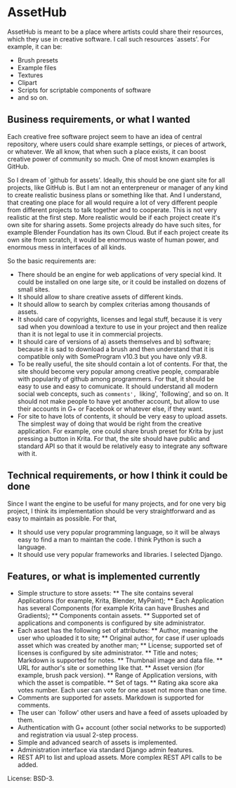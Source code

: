 AssetHub
========

AssetHub is meant to be a place where artists could share their resources,
which they use in creative software. I call such resources `assets'. For
example, it can be:

* Brush presets
* Example files
* Textures
* Clipart
* Scripts for scriptable components of software
* and so on.

Business requirements, or what I wanted
---------------------------------------

Each creative free software project seem to have an idea of central repository,
where users could share example settings, or pieces of artwork, or whatever. We
all know, that when such a place exists, it can boost creative power of
community so much. One of most known examples is GitHub.

So I dream of `github for assets'. Ideally, this should be one giant site for
all projects, like GitHub is. But I am not an enterpreneur or manager of any
kind to create realistic business plans or something like that. And I
understand, that creating one place for all would require a lot of very
different people from different projects to talk together and to cooperate.
This is not very realistic at the first step. More realistic would be if each
project create it's own site for sharing assets. Some projects already do have
such sites, for example Blender Foundation has its own Cloud. But if each
project create its own site from scratch, it would be enormous waste of human
power, and enormous mess in interfaces of all kinds.

So the basic requirements are:

* There should be an engine for web applications of very special kind. It could
  be installed on one large site, or it could be installed on dozens of small
  sites.
* It should allow to share creative assets of different kinds.
* It should allow to search by complex criterias among thousands of assets.
* It should care of copyrights, licenses and legal stuff, because it is very
  sad when you download a texture to use in your project and then realize than
  it is not legal to use it in commercial projects.
* It should care of versions of a) assets themselves and b) software; because
  it is sad to download a brush and then understand that it is compatible only
  with SomeProgram v10.3 but you have only v9.8.
* To be really useful, the site should contain a lot of contents. For that, the
  site should become very popular among creative people, comparable with
  popularity of github among programmers. For that, it should be easy to use
  and easy to comunicate. It should understand all modern social web concepts,
  such as `comments', `liking', `following', and so on. It should not make
  people to have yet another account, but allow to use their accounts in G+ or
  Facebook or whatever else, if they want.
* For site to have lots of contents, it should be very easy to upload assets.
  The simplest way of doing that would be right from the creative application.
  For example, one could share brush preset for Krita by just pressing a button
  in Krita. For that, the site should have public and standard API so that it
  would be relatively easy to integrate any software with it.

Technical requirements, or how I think it could be done
-------------------------------------------------------

Since I want the engine to be useful for many projects, and for one very big
project, I think its implementation should be very straightforward and as easy
to maintain as possible. For that,

* It should use very popular programming language, so it will be always easy to
  find a man to maintan the code. I think Python is such a language.
* It should use very popular frameworks and libraries. I selected Django.

Features, or what is implemented currently
------------------------------------------

* Simple structure to store assets:
** The site contains several Applications (for example, Krita, Blender, MyPaint);
** Each Application has several Components (for example Krita can have Brushes and Gradients);
** Components contain assets.
** Supported set of applications and components is configured by site administrator.
* Each asset has the following set of attributes:
** Author, meaning the user who uploaded it to site;
** Original author, for case if user uploads asset which was created by another man;
** License; supported set of licenses is configured by site administrator.
** Title and notes; Markdown is supported for notes.
** Thumbnail image and data file.
** URL for author's site or something like that.
** Asset version (for example, brush pack version).
** Range of Application versions, with which the asset is compatible.
** Set of tags.
** Rating aka score aka votes number. Each user can vote for one asset not more than one time.
* Comments are supported for assets. Markdown is supported for comments.
* The user can `follow' other users and have a feed of assets uploaded by them.
* Authentication with G+ account (other social networks to be supported) and
  registration via usual 2-step process.
* Simple and advanced search of assets is implemented.
* Administration interface via standard Django admin features.
* REST API to list and upload assets. More complex REST API calls to be added.


License: BSD-3.

